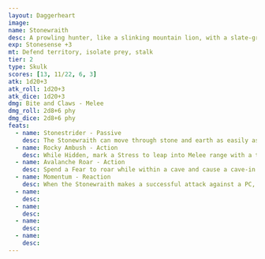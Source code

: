 ```yaml
---
layout: Daggerheart
image:
name: Stonewraith
desc: A prowling hunter, like a slinking mountain lion, with a slate-gray stone body.
exp: Stonesense +3
mt: Defend territory, isolate prey, stalk
tier: 2
type: Skulk
scores: [13, 11/22, 6, 3]
atk: 1d20+3
atk_roll: 1d20+3
atk_dice: 1d20+3
dmg: Bite and Claws - Melee
dmg_roll: 2d8+6 phy
dmg_dice: 2d8+6 phy
feats:
  - name: Stonestrider - Passive
    desc: The Stonewraith can move through stone and earth as easily as air. While within stone or earth, they are Hidden and immune to all damage.
  - name: Rocky Ambush - Action
    desc: While Hidden, mark a Stress to leap into Melee range with a target within Very Close range. The target must succeed on an Agility or Instinct Reaction Roll (15) or take 2d8 physical damage and become temporarily Restrained.
  - name: Avalanche Roar - Action
    desc: Spend a Fear to roar while within a cave and cause a cave-in. All targets within Close range must succeed on an Agility Reaction Roll (14) or take 2d10 physical damage. The rubble can be cleared with a Progress Countdown (8).
  - name: Momentum - Reaction
    desc: When the Stonewraith makes a successful attack against a PC, you gain a Fear.
  - name: 
    desc: 
  - name: 
    desc: 
  - name: 
    desc: 
  - name: 
    desc: 
---
```

